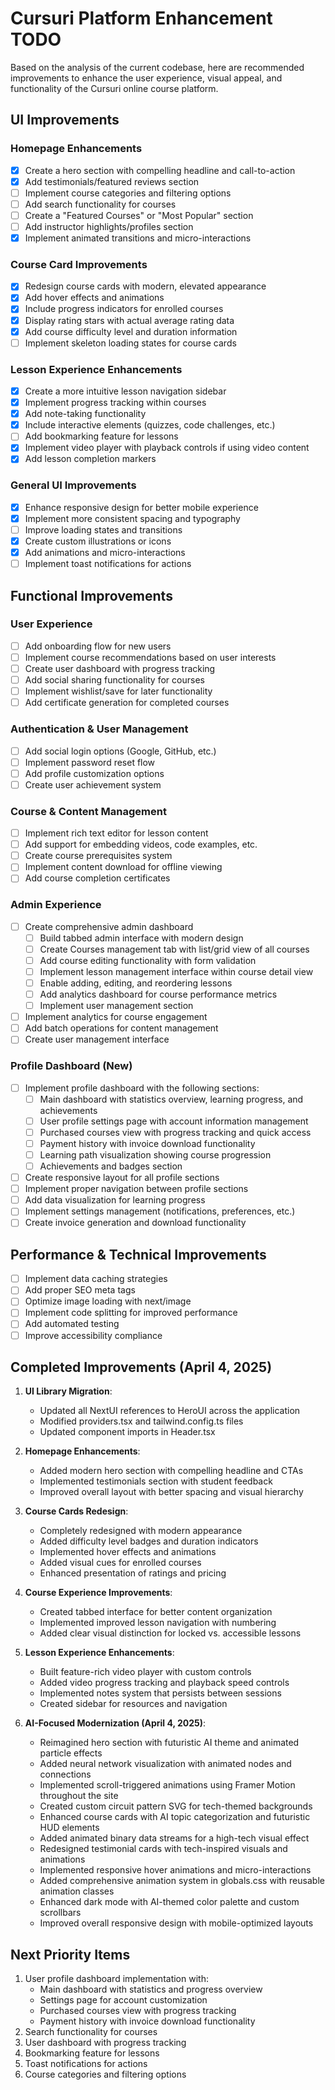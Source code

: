 # Cursuri Platform Enhancement TODO

Based on the analysis of the current codebase, here are recommended improvements to enhance the user experience, visual appeal, and functionality of the Cursuri online course platform.

## UI Improvements

### Homepage Enhancements

- [x] Create a hero section with compelling headline and call-to-action
- [x] Add testimonials/featured reviews section
- [ ] Implement course categories and filtering options
- [ ] Add search functionality for courses
- [ ] Create a "Featured Courses" or "Most Popular" section
- [ ] Add instructor highlights/profiles section
- [x] Implement animated transitions and micro-interactions

### Course Card Improvements

- [x] Redesign course cards with modern, elevated appearance
- [x] Add hover effects and animations
- [x] Include progress indicators for enrolled courses
- [x] Display rating stars with actual average rating data
- [x] Add course difficulty level and duration information
- [ ] Implement skeleton loading states for course cards

### Lesson Experience Enhancements

- [x] Create a more intuitive lesson navigation sidebar
- [x] Implement progress tracking within courses
- [x] Add note-taking functionality
- [x] Include interactive elements (quizzes, code challenges, etc.)
- [ ] Add bookmarking feature for lessons
- [x] Implement video player with playback controls if using video content
- [x] Add lesson completion markers

### General UI Improvements

- [x] Enhance responsive design for better mobile experience
- [x] Implement more consistent spacing and typography
- [ ] Improve loading states and transitions
- [x] Create custom illustrations or icons
- [x] Add animations and micro-interactions
- [ ] Implement toast notifications for actions

## Functional Improvements

### User Experience

- [ ] Add onboarding flow for new users
- [ ] Implement course recommendations based on user interests
- [ ] Create user dashboard with progress tracking
- [ ] Add social sharing functionality for courses
- [ ] Implement wishlist/save for later functionality
- [ ] Add certificate generation for completed courses

### Authentication & User Management

- [ ] Add social login options (Google, GitHub, etc.)
- [ ] Implement password reset flow
- [ ] Add profile customization options
- [ ] Create user achievement system

### Course & Content Management

- [ ] Implement rich text editor for lesson content
- [ ] Add support for embedding videos, code examples, etc.
- [ ] Create course prerequisites system
- [ ] Implement content download for offline viewing
- [ ] Add course completion certificates

### Admin Experience

- [ ] Create comprehensive admin dashboard
  - [ ] Build tabbed admin interface with modern design
  - [ ] Create Courses management tab with list/grid view of all courses
  - [ ] Add course editing functionality with form validation
  - [ ] Implement lesson management interface within course detail view
  - [ ] Enable adding, editing, and reordering lessons
  - [ ] Add analytics dashboard for course performance metrics
  - [ ] Implement user management section
- [ ] Implement analytics for course engagement
- [ ] Add batch operations for content management
- [ ] Create user management interface

### Profile Dashboard (New)

- [ ] Implement profile dashboard with the following sections:
  - [ ] Main dashboard with statistics overview, learning progress, and achievements
  - [ ] User profile settings page with account information management
  - [ ] Purchased courses view with progress tracking and quick access
  - [ ] Payment history with invoice download functionality
  - [ ] Learning path visualization showing course progression
  - [ ] Achievements and badges section
- [ ] Create responsive layout for all profile sections
- [ ] Implement proper navigation between profile sections
- [ ] Add data visualization for learning progress
- [ ] Implement settings management (notifications, preferences, etc.)
- [ ] Create invoice generation and download functionality

## Performance & Technical Improvements

- [ ] Implement data caching strategies
- [ ] Add proper SEO meta tags
- [ ] Optimize image loading with next/image
- [ ] Implement code splitting for improved performance
- [ ] Add automated testing
- [ ] Improve accessibility compliance

## Completed Improvements (April 4, 2025)

1. **UI Library Migration**:

   - Updated all NextUI references to HeroUI across the application
   - Modified providers.tsx and tailwind.config.ts files
   - Updated component imports in Header.tsx

2. **Homepage Enhancements**:

   - Added modern hero section with compelling headline and CTAs
   - Implemented testimonials section with student feedback
   - Improved overall layout with better spacing and visual hierarchy

3. **Course Cards Redesign**:

   - Completely redesigned with modern appearance
   - Added difficulty level badges and duration indicators
   - Implemented hover effects and animations
   - Added visual cues for enrolled courses
   - Enhanced presentation of ratings and pricing

4. **Course Experience Improvements**:

   - Created tabbed interface for better content organization
   - Implemented improved lesson navigation with numbering
   - Added clear visual distinction for locked vs. accessible lessons

5. **Lesson Experience Enhancements**:

   - Built feature-rich video player with custom controls
   - Added video progress tracking and playback speed controls
   - Implemented notes system that persists between sessions
   - Created sidebar for resources and navigation

6. **AI-Focused Modernization (April 4, 2025)**:
   - Reimagined hero section with futuristic AI theme and animated particle effects
   - Added neural network visualization with animated nodes and connections
   - Implemented scroll-triggered animations using Framer Motion throughout the site
   - Created custom circuit pattern SVG for tech-themed backgrounds
   - Enhanced course cards with AI topic categorization and futuristic HUD elements
   - Added animated binary data streams for a high-tech visual effect
   - Redesigned testimonial cards with tech-inspired visuals and animations
   - Implemented responsive hover animations and micro-interactions
   - Added comprehensive animation system in globals.css with reusable animation classes
   - Enhanced dark mode with AI-themed color palette and custom scrollbars
   - Improved overall responsive design with mobile-optimized layouts

## Next Priority Items

1. User profile dashboard implementation with:
   - Main dashboard with statistics and progress overview
   - Settings page for account customization
   - Purchased courses view with progress tracking
   - Payment history with invoice download functionality
2. Search functionality for courses
3. User dashboard with progress tracking
4. Bookmarking feature for lessons
5. Toast notifications for actions
6. Course categories and filtering options
